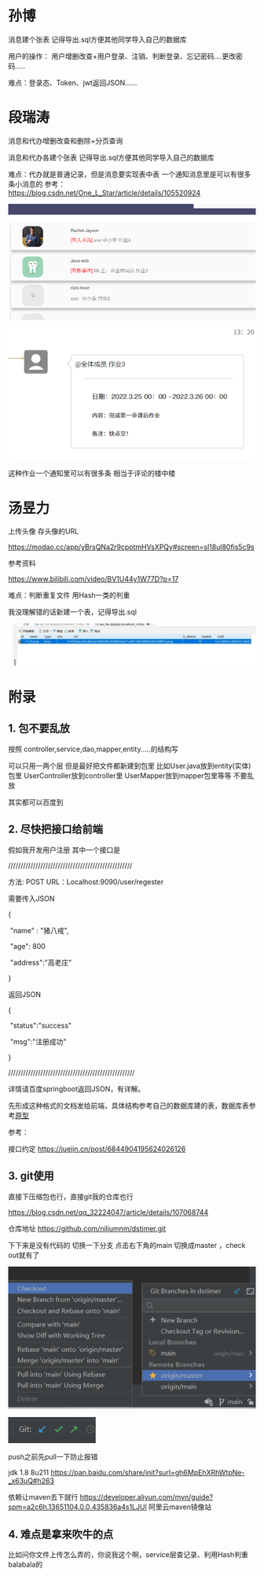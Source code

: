 # 孙博

消息建个张表 记得导出.sql方便其他同学导入自己的数据库

用户的操作： 用户增删改查+用户登录、注销、判断登录、忘记密码....更改密码..... 

难点：登录态、Token、jwt返回JSON......

# 段瑞涛 

消息和代办增删改查和删除+分页查询  

消息和代办各建个张表 记得导出.sql方便其他同学导入自己的数据库

难点：代办就是普通记录，但是消息要实现表中表 一个通知消息里是可以有很多条小消息的 
参考：https://blog.csdn.net/One_L_Star/article/details/105520924

![image-20220531094302833](README.assets/image-20220531094302833.png)

![image-20220531094314858](README.assets/image-20220531094314858.png)

这种作业一个通知里可以有很多条 相当于评论的楼中楼

# 汤昱力 

上传头像  存头像的URL 

https://modao.cc/app/yBrsQNa2r9cpotmHVsXPQy#screen=sl18ul80fis5c9s

参考资料

https://www.bilibili.com/video/BV1U44y1W77D?p=17

难点：判断重复文件 用Hash一类的判重

我没理解错的话新建一个表，记得导出.sql

![image-20220531101903797](README.assets/image-20220531101903797.png)



# 附录

## 1. 包不要乱放

按照 controller,service,dao,mapper,entity.....的结构写 

可以只用一两个层 但是最好把文件都新建到包里 比如User.java放到entity(实体)包里 UserController放到controller里 UserMapper放到mapper包里等等 不要乱放

其实都可以百度到 

## 2. 尽快把接口给前端

假如我开发用户注册 其中一个接口是 

//////////////////////////////////////////////////

方法: POST  URL：Localhost:9090/user/regester 

需要传入JSON

{

​	"name" : "猪八戒",

​	"age": 800

​	"address":"高老庄"

}

返回JSON

{

​	"status":"success"

​	"msg":"注册成功"

}

///////////////////////////////////////////////////

详情请百度springboot返回JSON，有详解。

先形成这种格式的文档发给前端，具体结构参考自己的数据库建的表，数据库表参考[原型](https://modao.cc/app/yBrsQNa2r9cpotmHVsXPQy#screen=sl18ul80fis5c9s)

参考：

接口约定 https://juejin.cn/post/6844904195624026126



## 3. git使用

直接下压缩包也行，直接git我的仓库也行

https://blog.csdn.net/qq_32224047/article/details/107068744

仓库地址 https://github.com/niliumnm/dstimer.git

下下来是没有代码的 切换一下分支 点击右下角的main 切换成master ，check out就有了

![image-20220531095344201](README.assets/image-20220531095344201.png)

![image-20220531100852719](README.assets/image-20220531100852719.png)

push之前先pull一下防止报错

jdk 1.8 8u211 https://pan.baidu.com/share/init?surl=gh6MpEhXRhWtpNe-_x63uQ#h263

依赖让maven去下就行
https://developer.aliyun.com/mvn/guide?spm=a2c6h.13651104.0.0.435836a4s1LJUl  阿里云maven镜像站



## 4. 难点是拿来吹牛的点

比如问你文件上传怎么弄的，你说我这个啊，service层查记录、利用Hash判重balabala的 

